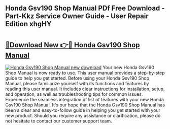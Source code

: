 ## Honda Gsv190 Shop Manual PDf Free Download - Part-Kkz Service Owner Guide - User Repair Edition xhgHY

# <h2><a href="http://bc484.oget.top/?id=Honda+Gsv190+Shop+Manual">🔗Download New 👉🔴 Honda Gsv190 Shop Manual</a></h2>

[![Honda Gsv190 Shop Manual new download](https://i.imgur.com/5g1atiW.png)](http://bc484.oget.top/?id=Honda+Gsv190+Shop+Manual)
Your new Honda Gsv190 Shop Manual is now ready to use. This user manual provides a step-by-step guide to help you get started. Before using your Honda Gsv190 Shop Manual, please familiarize yourself with its functions and features by reading this user manual. It includes clear instructions for installation, setup, and operation, as well as troubleshooting tips for common issues. Experience the seamless integration of list of features with your new Honda Gsv190 Shop Manual. It's our hope that the Honda Gsv190 Shop Manual has been a clear and easy-to-follow guide in helping you get started with your new product. Should you require any assistance or clarification, please do not hesitate to contact our customer support team.
